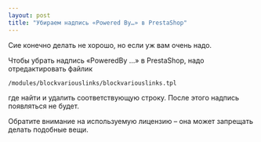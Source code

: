 ```yaml
---
layout: post
title: "Убираем надпись «Powered By…» в PrestaShop"
---
```


Сие конечно делать не хорошо, но если уж вам очень надо.

Чтобы убрать надпись «PoweredBy …» в PrestaShop, надо отредактировать файлик

```
/modules/blockvariouslinks/blockvariouslinks.tpl
```

где найти и удалить соответствующую строку. После этого надпись появляться не будет.

Обратите внимание на используемую лицензию – она может запрещать делать подобные вещи.
